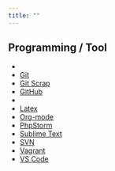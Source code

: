 ```yaml
---
title: ""
---
```


## Programming / Tool

- [](/pkb/programming/tool/eclipse.html)
- [Git](/pkb/programming/tool/git.html)
- [Git Scrap](/pkb/programming/tool/git_scrap.html)
- [GitHub](/pkb/programming/tool/github.html)
- [](/pkb/programming/tool/intellij_idea.html)
- [Latex](/pkb/programming/tool/latex.html)
- [Org-mode](/pkb/programming/tool/orgmode.html)
- [PhpStorm](/pkb/programming/tool/phpstorm.html)
- [Sublime Text](/pkb/programming/tool/sublime.html)
- [SVN](/pkb/programming/tool/svn.html)
- [Vagrant](/pkb/programming/tool/vagrant.html)
- [VS Code](/pkb/programming/tool/vscode.html)
